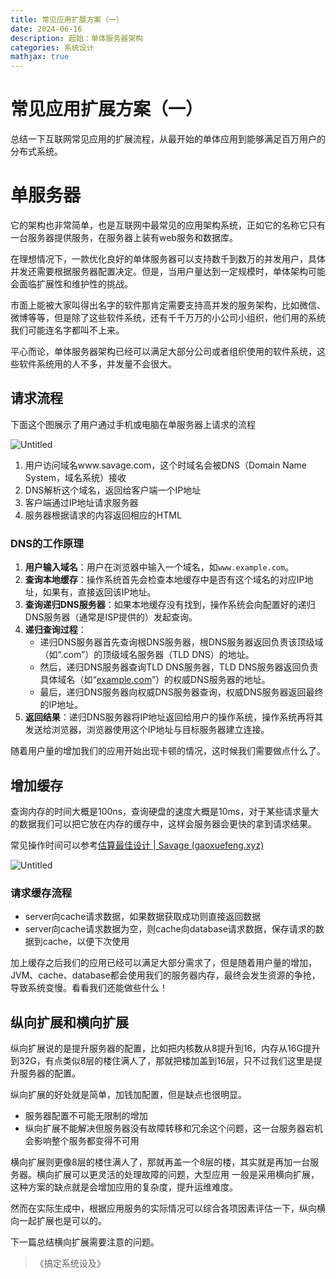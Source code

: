 ```yaml
---
title: 常见应用扩展方案（一）
date: 2024-06-16
description: 起始：单体服务器架构
categories: 系统设计
mathjax: true
---
```

# 常见应用扩展方案（一）

总结一下互联网常见应用的扩展流程，从最开始的单体应用到能够满足百万用户的分布式系统。

# 单服务器

它的架构也非常简单，也是互联网中最常见的应用架构系统，正如它的名称它只有一台服务器提供服务，在服务器上装有web服务和数据库。

在理想情况下，一款优化良好的单体服务器可以支持数千到数万的并发用户，具体并发还需要根据服务器配置决定。但是，当用户量达到一定规模时，单体架构可能会面临扩展性和维护性的挑战。

市面上能被大家叫得出名字的软件那肯定需要支持高并发的服务架构，比如微信、微博等等，但是除了这些软件系统，还有千千万万的小公司小组织，他们用的系统我们可能连名字都叫不上来。

平心而论，单体服务器架构已经可以满足大部分公司或者组织使用的软件系统，这些软件系统用的人不多，并发量不会很大。

## 请求流程

下面这个图展示了用户通过手机或电脑在单服务器上请求的流程

![Untitled](/pic/%E5%B8%B8%E8%A7%81%E5%BA%94%E7%94%A8%E6%89%A9%E5%B1%95%E6%96%B9%E6%A1%88%EF%BC%88%E4%B8%80%EF%BC%89%20c113ffe49015483b9dc77f0d9250f6fd/Untitled.png)

1. 用户访问域名www.savage.com，这个时域名会被DNS（Domain Name System，域名系统）接收
2. DNS解析这个域名，返回给客户端一个IP地址
3. 客户端通过IP地址请求服务器
4. 服务器根据请求的内容返回相应的HTML

### DNS的工作原理

1. **用户输入域名**：用户在浏览器中输入一个域名，如`www.example.com`。
2. **查询本地缓存**：操作系统首先会检查本地缓存中是否有这个域名的对应IP地址，如果有，直接返回该IP地址。
3. **查询递归DNS服务器**：如果本地缓存没有找到，操作系统会向配置好的递归DNS服务器（通常是ISP提供的）发起查询。
4. **递归查询过程**：
    - 递归DNS服务器首先查询根DNS服务器，根DNS服务器返回负责该顶级域（如“.com”）的顶级域名服务器（TLD DNS）的地址。
    - 然后，递归DNS服务器查询TLD DNS服务器，TLD DNS服务器返回负责具体域名（如“[example.com](http://example.com/)”）的权威DNS服务器的地址。
    - 最后，递归DNS服务器向权威DNS服务器查询，权威DNS服务器返回最终的IP地址。
5. **返回结果**：递归DNS服务器将IP地址返回给用户的操作系统，操作系统再将其发送给浏览器，浏览器使用这个IP地址与目标服务器建立连接。

随着用户量的增加我们的应用开始出现卡顿的情况，这时候我们需要做点什么了。

## 增加缓存

查询内存的时间大概是100ns，查询硬盘的速度大概是10ms，对于某些请求量大的数据我们可以把它放在内存的缓存中，这样会服务器会更快的拿到请求结果。

常见操作时间可以参考[估算最佳设计 | Savage (gaoxuefeng.xyz)](https://www.gaoxuefeng.xyz/2024/06/16/%E4%BC%B0%E7%AE%97%E6%9C%80%E4%BD%B3%E8%AE%BE%E8%AE%A1%20c61b650fd719444893ba110836bb92a6/)

![Untitled](/pic/%E5%B8%B8%E8%A7%81%E5%BA%94%E7%94%A8%E6%89%A9%E5%B1%95%E6%96%B9%E6%A1%88%EF%BC%88%E4%B8%80%EF%BC%89%20c113ffe49015483b9dc77f0d9250f6fd/Untitled%201.png)

### 请求缓存流程

- server向cache请求数据，如果数据获取成功则直接返回数据
- server向cache请求数据为空，则cache向database请求数据，保存请求的数据到cache，以便下次使用

加上缓存之后我们的应用已经可以满足大部分需求了，但是随着用户量的增加，JVM、cache、database都会使用我们的服务器内存，最终会发生资源的争抢，导致系统变慢。看看我们还能做些什么！

## 纵向扩展和横向扩展

纵向扩展说的是提升服务器的配置，比如把内核数从8提升到16，内存从16G提升到32G，有点类似8层的楼住满人了，那就把楼加盖到16层，只不过我们这里是提升服务器的配置。

纵向扩展的好处就是简单，加钱加配置，但是缺点也很明显。

- 服务器配置不可能无限制的增加
- 纵向扩展不能解决但服务器没有故障转移和冗余这个问题，这一台服务器宕机会影响整个服务都变得不可用

横向扩展则更像8层的楼住满人了，那就再盖一个8层的楼，其实就是再加一台服务器。横向扩展可以更灵活的处理故障的问题，大型应用 一般是采用横向扩展，这种方案的缺点就是会增加应用的复杂度，提升运维难度。

然而在实际生成中，根据应用服务的实际情况可以综合各项因素评估一下，纵向横向一起扩展也是可以的。

下一篇总结横向扩展需要注意的问题。

> 《搞定系统设及》
>